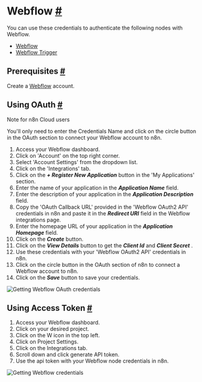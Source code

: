 


 Webflow
 [#](#webflow "Permanent link")
=========================================



 You can use these credentials to authenticate the following nodes with Webflow.
 


* [Webflow](/integrations/builtin/app-nodes/n8n-nodes-base.webflow/)
* [Webflow Trigger](/integrations/builtin/trigger-nodes/n8n-nodes-base.webflowtrigger/)



 Prerequisites
 [#](#prerequisites "Permanent link")
-----------------------------------------------------



 Create a
 [Webflow](https://webflow.com/) 
 account.
 



 Using OAuth
 [#](#using-oauth "Permanent link")
-------------------------------------------------




 Note for n8n Cloud users
 



 You'll only need to enter the Credentials Name and click on the circle button in the OAuth section to connect your Webflow account to n8n.
 



1. Access your Webflow dashboard.
2. Click on 'Account' on the top right corner.
3. Select 'Account Settings' from the dropdown list.
4. Click on the 'Integrations' tab.
5. Click on the
 ***+ Register New Application***
 button in the 'My Applications' section.
6. Enter the name of your application in the
 ***Application Name***
 field.
7. Enter the description of your application in the
 ***Application Description***
 field.
8. Copy the 'OAuth Callback URL' provided in the 'Webflow OAuth2 API' credentials in n8n and paste it in the
 ***Redirect URI***
 field in the Webflow integrations page.
9. Enter the homepage URL of your application in the
 ***Application Homepage***
 field.
10. Click on the
 ***Create***
 button.
11. Click on the
 ***View Details***
 button to get the
 ***Client Id***
 and
 ***Client Secret***
 .
12. Use these credentials with your 'Webflow OAuth2 API' credentials in n8n.
13. Click on the circle button in the OAuth section of n8n to connect a Webflow account to n8n.
14. Click on the
 ***Save***
 button to save your credentials.



![Getting Webflow OAuth credentials](https://d33wubrfki0l68.cloudfront.net/b63405e4325dae36848189d35161b4142d7d9d6d/2cff8/_images/integrations/builtin/credentials/webflow/using-oauth.gif)




 Using Access Token
 [#](#using-access-token "Permanent link")
---------------------------------------------------------------


1. Access your Webflow dashboard.
2. Click on your desired project.
3. Click on the W icon in the top left.
4. Click on Project Settings.
5. Click on the Integrations tab.
6. Scroll down and click generate API token.
7. Use the api token with your Webflow node credentials in n8n.



![Getting Webflow credentials](https://d33wubrfki0l68.cloudfront.net/30f9daddc73e44d99a4f7e58e45c95fb36bbcc2e/a0e58/_images/integrations/builtin/credentials/webflow/using-access-token.gif)






